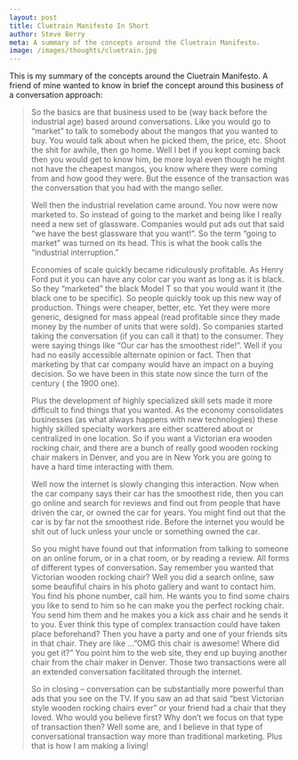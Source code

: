 ```yaml
---
layout: post
title: Cluetrain Manifesto In Short
author: Steve Berry
meta: A summary of the concepts around the Cluetrain Manifesto.
image: /images/thoughts/cluetrain.jpg
---
```


This is my summary of the concepts around the Cluetrain Manifesto. A friend of mine wanted to know in brief the concept around this business of a conversation approach:

> So the basics are that business used to be (way back before the industrial age) based around conversations. Like you would go to “market” to talk to somebody about the mangos that you wanted to buy. You would talk about when he picked them, the price, etc. Shoot the shit for awhile, then go home. Well I bet if you kept coming back then you would get to know him, be more loyal even though he might not have the cheapest mangos, you know where they were coming from and how good they were. But the essence of the transaction was the conversation that you had with the mango seller.
>
> Well then the industrial revelation came around. You now were now marketed to. So instead of going to the market and being like I really need a new set of glassware. Companies would put ads out that said “we have the best glassware that you want!”. So the term “going to market” was turned on its head. This is what the book calls the “industrial interruption.”
>
> Economies of scale quickly became ridiculously profitable. As Henry Ford put it you can have any color car you want as long as it is black. So they “marketed” the black Model T so that you would want it (the black one to be specific). So people quickly took up this new way of production. Things were cheaper, better, etc. Yet they were more generic, designed for mass appeal (read profitable since they made money by the number of units that were sold). So companies started taking the conversation (if you can call it that) to the consumer. They were saying things like “Our car has the smoothest ride!”. Well if you had no easily accessible alternate opinion or fact. Then that marketing by that car company would have an impact on a buying decision. So we have been in this state now since the turn of the century ( the 1900 one).
>
> Plus the development of highly specialized skill sets made it more difficult to find things that you wanted. As the economy consolidates businesses (as what always happens with new technologies) these highly skilled specialty workers are either scattered about or centralized in one location. So if you want a Victorian era wooden rocking chair, and there are a bunch of really good wooden rocking chair makers in Denver, and you are in New York you are going to have a hard time interacting with them.
>
> Well now the internet is slowly changing this interaction. Now when the car company says their car has the smoothest ride, then you can go online and search for reviews and find out from people that have driven the car, or owned the car for years. You might find out that the car is by far not the smoothest ride. Before the internet you would be shit out of luck unless your uncle or something owned the car.
>
> So you might have found out that information from talking to someone on an online forum, or in a chat room, or by reading a review. All forms of different types of conversation. Say remember you wanted that Victorian wooden rocking chair? Well you did a search online, saw some beaufiful chairs in his photo gallery and want to contact him. You find his phone number, call him. He wants you to find some chairs you like to send to him so he can make you the perfect rocking chair. You send him them and he makes you a kick ass chair and he sends it to you. Ever think this type of complex transaction could have taken place beforehand? Then you have a party and one of your friends sits in that chair. They are like …”OMG this chair is awesome! Where did you get it?” You point him to the web site, they end up buying another chair from the chair maker in Denver. Those two transactions were all an extended conversation facilitated through the internet.
>
> So in closing – conversation can be substantially more powerful than ads that you see on the TV. If you saw an ad that said “best Victorian style wooden rocking chairs ever” or your friend had a chair that they loved. Who would you believe first? Why don’t we focus on that type of transaction then? Well some are, and I believe in that type of conversational transaction way more than traditional marketing. Plus that is how I am making a living!

